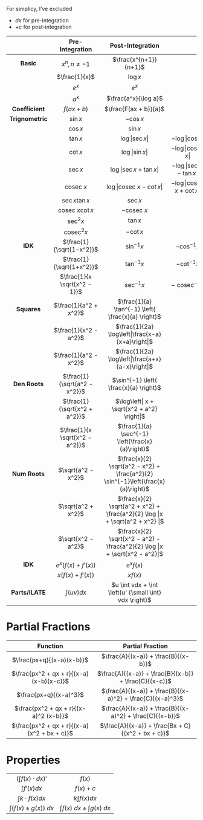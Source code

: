 For simplicy, I’ve excluded

- $dx$ for pre-integration
- $+ c$ for post-integration

|                  |        Pre-Integration         |                       Post-Integration                       |                                   |
| :--------------: | :----------------------------: | :----------------------------------------------------------: | :-------------------------------: |
|    **Basic**     |        $x^n, n \ne -1$         |                    $\frac{x^{n+1}}{n+1}$                     |                                   |
|                  |         $\frac{1}{x}$          |                           $\log x$                           |                                   |
|                  |             $e^x$              |                            $e^x$                             |                                   |
|                  |             $a^x$              |                     $\frac{a^x}{\log a}$                     |                                   |
| **Coefficient**  |           $f(ax+b)$            |                    $\frac{F(ax + b)}{a}$                     |                                   |
| **Trignometric** |            $\sin x$            |                          $- \cos x$                          |                                   |
|                  |            $\cos x$            |                           $\sin x$                           |                                   |
|                  |            $\tan x$            |                       $\log \|\sec x\|$                        |          $-\log\|\cos x\|$          |
|                  |            $\cot x$            |                       $\log \|\sin x\|$                        |     $-\log\|\text{cosec } x\|$      |
|                  |            $\sec x$            |                   $\log\|\sec x + \tan x\|$                    |     $-\log\|\sec x - \tan x\|$      |
|                  |        $\text{cosec }x$        |               $\log\|\text{cosec } x - \cot x\|$               | $-\log\|\text{cosec } x + \cot x\|$ |
|                  |        $\sec x \tan x$         |                           $\sec x$                           |                                   |
|                  |    $\text{cosec }x \cot x$     |                      $-\text{cosec } x$                      |                                   |
|                  |           $\sec^2 x$           |                           $\tan x$                           |                                   |
|                  |       $\text{cosec}^2 x$       |                          $- \cot x$                          |                                   |
|     **IDK**      |    $\frac{1}{\sqrt{1-x^2}}$    |                        $\sin^{-1} x$                         |          $-\cos^{-1} x$           |
|                  |    $\frac{1}{\sqrt{1+x^2}}$    |                        $\tan^{-1} x$                         |          $-\cot^{-1} x$           |
|                  |  $\frac{1}{x \sqrt{x^2 - 1}}$  |                        $\sec^{-1} x$                         |     $- \text{ cosec}^{-1} x$      |
|   **Squares**    |     $\frac{1}{a^2 + x^2}$      |      $\frac{1}{a} \tan^{-1} \left( \frac{x}{a} \right)$      |                                   |
|                  |     $\frac{1}{x^2 - a^2}$      |       $\frac{1}{2a} \log\left\|\frac{x-a}{x+a}\right\|$        |                                   |
|                  |     $\frac{1}{a^2 - x^2}$      |       $\frac{1}{2a} \log\left\|\frac{a+x}{a-x}\right\|$        |                                   |
|  **Den Roots**   |  $\frac{1}{\sqrt{a^2 - x^2}}$  |            $\sin^{-1} \left( \frac{x}{a} \right)$            |                                   |
|                  |  $\frac{1}{\sqrt{x^2 + a^2}}$  |          $\log\left\| x + \sqrt{x^2 + a^2} \right\|$           |                                   |
|                  | $\frac{1}{x \sqrt{x^2 - a^2}}$ |       $\frac{1}{a} \sec^{-1} \left(\frac{x}{a}\right)$       |                                   |
|  **Num Roots**   |       $\sqrt{a^2 - x^2}$       | $\frac{x}{2} \sqrt{a^2 - x^2} + \frac{a^2}{2} \sin^{-1}\left(\frac{x}{a}\right)$ |                                   |
|                  |       $\sqrt{a^2 + x^2}$       | $\frac{x}{2} \sqrt{a^2 + x^2} + \frac{a^2}{2} \log \|x + \sqrt{a^2 + x^2} \|$ |                                   |
|                  |       $\sqrt{x^2 - a^2}$       | $\frac{x}{2} \sqrt{x^2 - a^2} - \frac{a^2}{2} \log \|x + \sqrt{x^2 - a^2}\|$ |                                   |
|     **IDK**      | $e^x \Big(f(x) + f'(x) \Big)$  |                          $e^x f(x)$                          |                                   |
|                  |  $x \Big(f(x) + f'(x) \Big)$   |                           $x f(x)$                           |                                   |
| **Parts/ILATE**  |         $\int (uv) dx$         |    $u \int vdx + \int \left(u' {\small \int} vdx \right)$    |                                   |

# Partial Fractions

|                   Function                   |                     Partial Fraction                      |
| :------------------------------------------: | :-------------------------------------------------------: |
|          $\frac{px+q}{(x-a)(x-b)}$           |            $\frac{A}{(x-a)} + \frac{B}{(x-b)}$            |
|   $\frac{px^2 + qx + r}{(x-a)(x-b)(x-c)}$    |   $\frac{A}{(x-a)} + \frac{B}{(x-b)} + \frac{C}{(x-c)}$   |
|            $\frac{px+q}{(x-a)^3}$            | $\frac{A}{(x-a)} + \frac{B}{(x-a)^2} + \frac{C}{(x-a)^3}$ |
|    $\frac{px^2 + qx + r}{(x-a)^2 (x-b)}$     |  $\frac{A}{(x-a)} + \frac{B}{(x-a)^2} + \frac{C}{(x-b)}$  |
| $\frac{px^2 + qx + r}{(x-a) (x^2 + bx + c)}$ |     $\frac{A}{(x-a)} + \frac{Bx + C}{(x^2 + bx + c)}$     |

# Properties

|                                      |                                     |
| :----------------------------------: | :---------------------------------: |
| $\left(\int f(x) \cdot dx \right)'$  |               $f(x)$                |
|           $\int f'(x) dx$            |             $f(x) + c$              |
|        $\int k \cdot f(x) dx$        |          $k \int f(x) dx$           |
| $\int \Big(f(x) \pm g(x) \Big) \ dx$ | $\int f(x) \ dx \pm \int g(x) \ dx$ |
